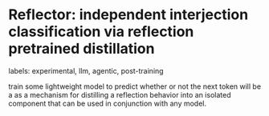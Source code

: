 # Reflector: independent  interjection classification via reflection pretrained distillation

labels: experimental, llm, agentic, post-training

train some lightweight model to predict whether or not the next token will be a <reflection> as a mechanism for distilling a reflection behavior into an isolated component that can be used in conjunction with any model.
